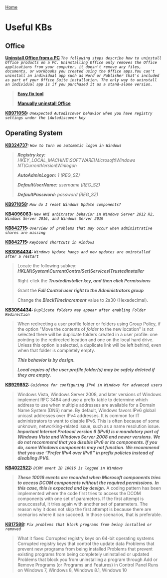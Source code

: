 [Home](/)
# Useful KBs

## Office

**[Uninstall Office from a PC](https://support.office.com/en-us/article/uninstall-office-from-a-pc-9dd49b83-264a-477a-8fcc-2fdf5dbf61d8)** *`The following steps describe how to uninstall Office products on a PC. Uninstalling Office only removes the Office applications from your computer, it doesn't remove any files, documents, or workbooks you created using the Office apps.You can't uninstall an individual app such as Word or Publisher that's included as part of your Office Suite installation. The only way to uninstall an individual app is if you purchased it as a stand-alone version.`*
> **[Easy fix tool](https://aka.ms/diag_officeuninstall)**
>
> **[Manually uninstall Office](https://support.office.com/en-us/article/manually-uninstall-office-4e2904ea-25c8-4544-99ee-17696bb3027b)**

**[KB971058](https://support.microsoft.com/en-us/help/2212902/unexpected-autodiscover-behavior-when-you-have-registry-settings-under):** *`Unexpected Autodiscover behavior when you have registry settings under the \Autodiscover key`*
## Operating System

**[KB324737](https://support.microsoft.com/en-us/help/324737/how-to-turn-on-automatic-logon-in-windows):** *`How to turn on automatic logon in Windows`*
> **_Registry key:_** *HKEY_LOCAL_MACHINE\SOFTWARE\Microsoft\Windows NT\CurrentVersion\Winlogon*
>
> **_AutoAdminLogon:_** *1 (REG_SZ)*
>
> **_DefaultUserName:_** *username (REG_SZ)*
>
> **_DefaultPassword:_** *password (REG_SZ)*

**[KB971058](https://support.microsoft.com/en-us/help/971058/how-do-i-reset-windows-update-components):** *`How do I reset Windows Update components?`*

**[KB4096063](https://support.microsoft.com/en-us/help/4096063/new-wmi-arbitrator-behavior-in-windows-server):** *`New WMI arbitrator behavior in Windows Server 2012 R2, Windows Server 2016, and Windows Server 2019`*

**[KB842715](https://support.microsoft.com/en-us/help/842715/overview-of-problems-that-may-occur-when-administrative-shares-are-mis):** *`Overview of problems that may occur when administrative shares are missing`*

**[KB842715](https://support.microsoft.com/en-us/help/12445/windows-keyboard-shortcuts):** *`Keyboard shortcuts in Windows`*

**[KB3064434](https://support.microsoft.com/en-us/help/3064434/windows-update-hangs-and-new-updates-are-uninstalled-after-a-restart):** *`Windows Update hangs and new updates are uninstalled after a restart`*
> Locate the following subkey: **_HKLM\System\CurrentControlSet\Services\TrustedInstaller_**
>
> Right-click the **_TrustedInstaller key, and then click Permissions_**
>
> Grant the **_Full Control user right to the Administrators group_**
>
> Change the **_BlockTimeIncrement_** value to 2a30 (Hexadecimal).

**[KB3064434](https://support.microsoft.com/en-us/help/2533930/duplicate-folders-may-appear-after-enabling-folder-redirection):**
*`Duplicate folders may appear after enabling Folder Redirection`*
> When redirecting a user profile folder or folders using Group Policy,
> if the option "Move the contents of *folder* to the new location" is not selected
> there will be duplicate folders created in a user profile:
> one pointing to the redirected location and one on the local hard drive.
> Unless this option is selected, a duplicate link will be left behind, even when that folder is completely empty.
>
> **_This behavior is by design._**
>
> **_Local copies of the user profile folder(s) may be safely deleted if they are empty._**

**[KB929852](https://support.microsoft.com/en-us/help/929852/guidance-for-configuring-ipv6-in-windows-for-advanced-users):**
*`Guidance for configuring IPv6 in Windows for advanced users`*
> Windows Vista, Windows Server 2008, and later versions of Windows implement RFC 3484
> and use a prefix table to determine which address to use when multiple addresses are available for a Domain Name System (DNS) name.
> By default, Windows favors IPv6 global unicast addresses over IPv4 addresses.
> It is common for IT administrators to want to disable IPv6.
> This is often because of some unknown, networking-related issue, such as a name resolution issue.
> **_Important Internet Protocol version 6 (IPv6) is a mandatory part of Windows Vista and Windows Server 2008 and newer versions._**
> **_We do not recommend that you disable IPv6 or its components. If you do, some Windows components may not function._**
> **_We recommend that you use “Prefer IPv4 over IPv6” in prefix policies instead of disabling IPV6._**

**[KB4022522](https://support.microsoft.com/en-us/help/4022522/dcom-event-id-10016-is-logged-in-windows-10-windows-server):**
*`DCOM event ID 10016 is logged in Windows`*
> **_These 10016 events are recorded when Microsoft components tries to access DCOM components without the required permissions._**
> **_In this case, this is expected and by design._**
> A coding pattern has been implemented where the code first tries to access the DCOM components with one set of parameters.
> If the first attempt is unsuccessful, it tries again with another set of parameters.
> The reason why it does not skip the first attempt is because there are scenarios where it can succeed.
> In those scenarios, that is preferable.

**[KB17588](https://support.microsoft.com/en-us/help/17588/windows-fix-problems-that-block-programs-being-installed-or-removed):**
*`Fix problems that block programs from being installed or removed`*
> What it fixes:
> Corrupted registry keys on 64-bit operating systems
> Corrupted registry keys that control the update data
> Problems that prevent new programs from being installed
> Problems that prevent existing programs from being completely uninstalled or updated
> Problems that block you from uninstalling a program through Add or Remove Programs (or Programs and Features) in Control Panel
> Runs on Windows 7, Windows 8, Windows 8.1, Windows 10
